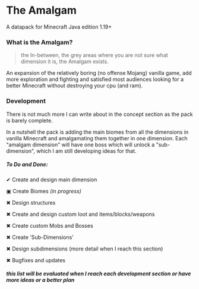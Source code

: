 
# The Amalgam


A datapack for Minecraft Java edition 1.19+

### What is the Amalgam?
> the In-between, the grey areas where you are not sure what dimension it is, the Amalgam exists.

An expansion of the relatively boring (no offense Mojang) vanilla game, add more exploration and fighting and satisfied most audiences looking for a better Minecraft without destroying your cpu (and ram).


<!--
If someone could rephrase this and add more info that would be good
-->

### Development

There is not much more I can write about in the concept section as the pack is barely complete.

In a nutshell the pack is adding the main biomes from all the dimensions in vanilla Minecraft and amalgamating them together in one dimension. Each "amalgam dimension" will have one boss which will unlock a "sub-dimension", which I am still developing ideas for that.

##### To Do and Done:

  ✔ Create and design main dimension
  
  ▣ Create Biomes *(in progress)*
  
  ✖ Design structures
  
  ✖ Create and design custom loot and items/blocks/weapons
  
  ✖ Create custom Mobs and Bosses
  
  ✖ Create 'Sub-Dimensions'
  
  ✖ Design subdimensions (more detail when I reach this section)
  
  ✖ Bugfixes and updates

##### *this list will be evaluated when I reach each development section or have more ideas or a better plan*

<!--
here is notes on how to do foldable sections

```
<details>
<summary><b>My section header in bold</b></summary>

Any folded content here. It requires an empty line just above it.

</details>
```

-->

